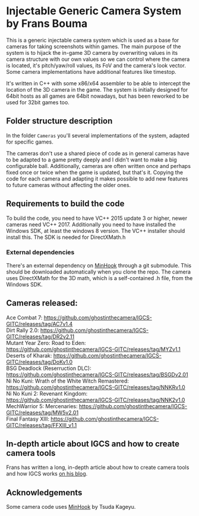 Injectable Generic Camera System by Frans Bouma
===============================================

This is a generic injectable camera system which is used as a base for cameras for taking screenshots within games. 
The main purpose of the system is to hijack the in-game 3D camera by overwriting values in its camera structure
with our own values so we can control where the camera is located, it's pitch/yaw/roll values,
its FoV and the camera's look vector. Some camera implementations have additional features like timestop.

It's written in C++ with some x86/x64 assembler to be able to intercept the location of the 3D camera in the game. 
The system is initially designed for 64bit hosts as all games are 64bit nowadays, but has been reworked to be used for 32bit games too. 

## Folder structure description

In the folder `Cameras` you'll several implementations of the system, adapted for specific games. 

The cameras don't use a shared piece of code as in general cameras have to be adapted to a game pretty deeply and I didn't want to make a big
configurable ball. Additionally, cameras are often written once and perhaps fixed once or twice when the game is updated, but that's it. Copying
the code for each camera and adapting it makes possible to add new features to future cameras without affecting the older ones. 

## Requirements to build the code
To build the code, you need to have VC++ 2015 update 3 or higher, newer cameras need VC++ 2017. 
Additionally you need to have installed the Windows SDK, at least the windows 8 version. The VC++ installer should install this. 
The SDK is needed for DirectXMath.h

### External dependencies
There's an external dependency on [MinHook](https://github.com/TsudaKageyu/minhook) through a git submodule. This should be downloaded
automatically when you clone the repo. The camera uses DirectXMath for the 3D math, which is a self-contained .h file, from the Windows SDK. 

## Cameras released: 
Ace Combat 7: https://github.com/ghostinthecamera/IGCS-GITC/releases/tag/AC7v1.4  
Dirt Rally 2.0: https://github.com/ghostinthecamera/IGCS-GITC/releases/tag/DR2v2.11  
Mutant Year Zero: Road to Eden: https://github.com/ghostinthecamera/IGCS-GITC/releases/tag/MYZv1.1  
Deserts of Kharak: https://github.com/ghostinthecamera/IGCS-GITC/releases/tag/DoKv1.0  
BSG Deadlock (Reserruction DLC): https://github.com/ghostinthecamera/IGCS-GITC/releases/tag/BSGDv2.01  
Ni No Kuni: Wrath of the White Witch Remastered: https://github.com/ghostinthecamera/IGCS-GITC/releases/tag/NNKRv1.0  
Ni No Kuni 2: Revenant Kingdom: https://github.com/ghostinthecamera/IGCS-GITC/releases/tag/NNK2v1.0  
MechWarrior 5: Mercenaries: https://github.com/ghostinthecamera/IGCS-GITC/releases/tag/MW5v2.01  
Final Fantasy XIII: https://github.com/ghostinthecamera/IGCS-GITC/releases/tag/FFXIII_v1.1  

## In-depth article about IGCS and how to create camera tools
Frans has written a long, in-depth article about how to create camera tools and how IGCS works [on his blog](https://weblogs.asp.net/fbouma/let-s-add-a-photo-mode-to-wolfenstein-ii-the-new-colossus-pc).

## Acknowledgements
Some camera code uses [MinHook](https://github.com/TsudaKageyu/minhook) by Tsuda Kageyu.


